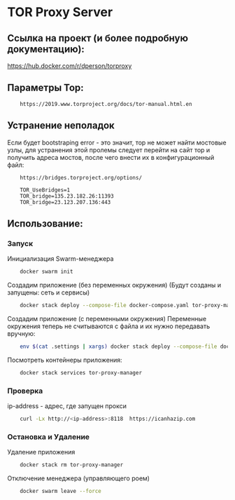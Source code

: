 # TOR Proxy Server

## Ссылка на проект (и более подробную документацию):
https://hub.docker.com/r/dperson/torproxy

## Параметры Тор:
```
	https://2019.www.torproject.org/docs/tor-manual.html.en
```

## Устранение неполадок
Если будет bootstraping error - это значит, тор не может найти мостовые узлы, для
устранения этой пролемы следует перейти на сайт тор и получить адреса мостов,
после чего внести их в конфигурационный файл:

```
	https://bridges.torproject.org/options/
```

```environments
	TOR_UseBridges=1
	TOR_bridge=135.23.182.26:11393
	TOR_bridge=23.123.207.136:443
```

## Использование:
### Запуск

Инициализация Swarm-менеджера
```bash
	docker swarm init
```

Создадим приложение (без переменных окружения)
(Будут созданы и запущены: сеть и сервисы)
```bash
	docker stack deploy --compose-file docker-compose.yaml tor-proxy-manager
```

Создадим приложение (с переменными окружения) 
Переменные окружения теперь не считываются с файла и их нужно передавать вручную:
```bash
	env $(cat .settings | xargs) docker stack deploy --compose-file docker-compose.yaml tor-proxy-manager
```

Посмотреть контейнеры приложения:
```bash
	docker stack services tor-proxy-manager
```

### Проверка
ip-address - адрес, где запущен прокси
```sh
	curl -Lx http://<ip-address>:8118  https://icanhazip.com
```

### Остановка и Удаление
Удаление приложения
```bash
	docker stack rm tor-proxy-manager
```

Отключение менеджера (управляющего роем) 
```bash
	docker swarm leave --force
```